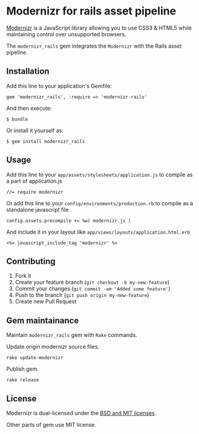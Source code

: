 # Modernizr for rails asset pipeline

[Modernizr](https://github.com/Modernizr/Modernizr) is a JavaScript library allowing you to use CSS3 & HTML5 while maintaining control over unsupported browsers.

The `modernizr_rails` gem integrates the `Modernizr` with the Rails asset pipeline.

## Installation

Add this line to your application's Gemfile:

    gem 'modernizr_rails', :require => 'modernizr-rails'

And then execute:

    $ bundle

Or install it yourself as:

    $ gem install modernizr_rails

## Usage

Add this line to your `app/assets/stylesheets/application.js` to compile as a part of application.js

    //= require modernizr

Or add this line to your `config/environments/production.rb` to compile as a standalone javascript file

    config.assets.precompile += %w( modernizr.js )

And include it in your layout like `app/views/layouts/application.html.erb`

    <%= javascript_include_tag 'modernizr' %>

## Contributing

1. Fork it
2. Create your feature branch (`git checkout -b my-new-feature`)
3. Commit your changes (`git commit -am 'Added some feature'`)
4. Push to the branch (`git push origin my-new-feature`)
5. Create new Pull Request

## Gem maintainance

Maintain `modernizr_rails` gem with `Rake` commands.

Update origin modernizr source files.

    rake update-modernizr

Publish gem.

    rake release

## License

Modernizr is dual-licensed under the [BSD and MIT licenses](http://www.modernizr.com/license/).

Other parts of gem use MIT license.
